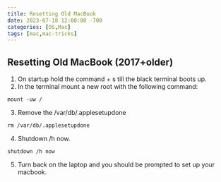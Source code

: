 ```yaml
---
title: Resetting Old MacBook
date: 2023-07-18 12:00:00 -700
categories: [OS,Mac]
tags: [mac,mac-tricks]
---
```


## Resetting Old MacBook (2017+older)
1. On startup hold the command + s till the black terminal boots up.
2. In the terminal mount a new root with the following command:
```
mount -uw /
```
3. Remove the /var/db/.applesetupdone
```
rm /var/db/.applesetupdone
```
4. Shutdown /h now.
```
shutdown /h now
```
5. Turn back on the laptop and you should be prompted to set up your macbook.

